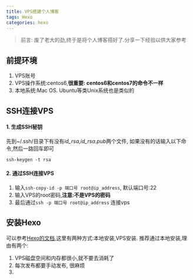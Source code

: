```yaml
---
title: VPS搭建个人博客
tags: Hexo
categories: hexo
---
```

> 前言: 废了老大的劲,终于是将个人博客搭好了.分享一下经验以供大家参考

## 前提环境
1. VPS账号
2. VPS操作系统:centos6,**很重要: centos6和centos7的命令不一样**
3. 本地系统:Mac OS. Ubuntu等类Unix系统也是类似的

## SSH连接VPS
#### 1. 生成SSH秘钥
先到~/.ssh/目录下有没有*id_rsa,id_rsa.pub*两个文件,
如果没有的话输入以下命令,然后一路回车即可
```Shell
ssh-keygen -t rsa
```
#### 2. 通过SSH连接VPS
1. 输入```ssh-copy-id -p 端口号 root@ip_address```, 默认端口号:22
2. 输入VPS的root密码,**注意:不是VPS的密码**
3. 最后通过```ssh -p 端口号 root@ip_address``` 连接vps

## 安装Hexo
可以参考[Hexo的文档](https://hexo.io/zh-cn/docs/),这里有两种方式:本地安装,VPS安装.
推荐通过本地安装,理由有两个:
1. VPS磁盘空间和内存都很小,就不要去消耗了
2. 每次发布都要手动发布, 很麻烦
3. 

